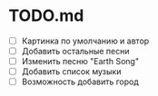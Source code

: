 # TODO.md

- [ ] Картинка по умолчанию и автор
- [ ] Добавить остальные песни
- [ ] Изменить песню "Earth Song"
- [ ] Добавить список музыки
- [ ] Возможность добавить город